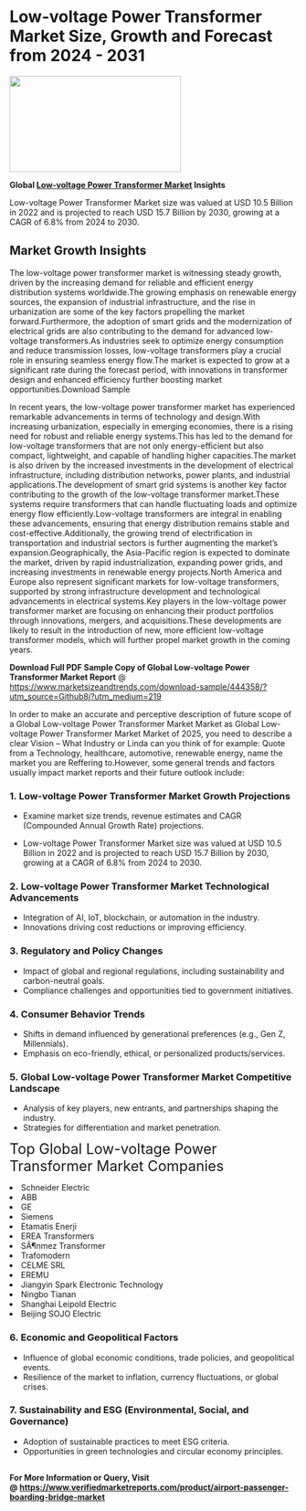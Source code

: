 <H1>Low-voltage Power Transformer Market Size, Growth and Forecast from 2024 - 2031</H1><img class="aligncenter size-medium wp-image-584254" src="https://thirdeyenews.in/wp-content/uploads/2024/09/Global-Market-Research-300x168.jpeg" alt="" width="300" height="168" /><p><strong>Global&nbsp;<a href="https://www.marketsizeandtrends.com/download-sample/444358/?utm_source=Github8j?utm_medium=219">Low-voltage Power Transformer Market</a> Insights</strong></p><p>Low-voltage Power Transformer Market size was valued at USD 10.5 Billion in 2022 and is projected to reach USD 15.7 Billion by 2030, growing at a CAGR of 6.8% from 2024 to 2030.</p><p><h2>Market Growth Insights</h2> <p>The low-voltage power transformer market is witnessing steady growth, driven by the increasing demand for reliable and efficient energy distribution systems worldwide.The growing emphasis on renewable energy sources, the expansion of industrial infrastructure, and the rise in urbanization are some of the key factors propelling the market forward.Furthermore, the adoption of smart grids and the modernization of electrical grids are also contributing to the demand for advanced low-voltage transformers.As industries seek to optimize energy consumption and reduce transmission losses, low-voltage transformers play a crucial role in ensuring seamless energy flow.The market is expected to grow at a significant rate during the forecast period, with innovations in transformer design and enhanced efficiency further boosting market opportunities.Download Sample</p> <p>In recent years, the low-voltage power transformer market has experienced remarkable advancements in terms of technology and design.With increasing urbanization, especially in emerging economies, there is a rising need for robust and reliable energy systems.This has led to the demand for low-voltage transformers that are not only energy-efficient but also compact, lightweight, and capable of handling higher capacities.The market is also driven by the increased investments in the development of electrical infrastructure, including distribution networks, power plants, and industrial applications.The development of smart grid systems is another key factor contributing to the growth of the low-voltage transformer market.These systems require transformers that can handle fluctuating loads and optimize energy flow efficiently.Low-voltage transformers are integral in enabling these advancements, ensuring that energy distribution remains stable and cost-effective.Additionally, the growing trend of electrification in transportation and industrial sectors is further augmenting the market’s expansion.Geographically, the Asia-Pacific region is expected to dominate the market, driven by rapid industrialization, expanding power grids, and increasing investments in renewable energy projects.North America and Europe also represent significant markets for low-voltage transformers, supported by strong infrastructure development and technological advancements in electrical systems.Key players in the low-voltage power transformer market are focusing on enhancing their product portfolios through innovations, mergers, and acquisitions.These developments are likely to result in the introduction of new, more efficient low-voltage transformer models, which will further propel market growth in the coming years.</p> <p></p><p><span class=""><strong>Download Full PDF Sample Copy of Global Low-voltage Power Transformer Market Report</strong> @ <a href="https://www.marketsizeandtrends.com/download-sample/444358/?utm_source=Github8j?utm_medium=219" target="_blank">https://www.marketsizeandtrends.com/download-sample/444358/?utm_source=Github8j?utm_medium=219</a></span></p><p>In order to make an accurate and perceptive description of future scope of a Global&nbsp;Low-voltage Power Transformer Market Market as Global&nbsp;Low-voltage Power Transformer Market Market of 2025, you need to describe a clear Vision &ndash; What Industry or Linda can you think of for example: Quote from a Technology, healthcare, automotive, renewable energy, name the market you are Reffering to.However, some general trends and factors usually impact market reports and their future outlook include:</p><h3>1.&nbsp;<strong>Low-voltage Power Transformer Market Growth Projections</strong></h3><ul><li>Examine market size trends, revenue estimates and CAGR (Compounded Annual Growth Rate) projections.</li><li><p>Low-voltage Power Transformer Market size was valued at USD 10.5 Billion in 2022 and is projected to reach USD 15.7 Billion by 2030, growing at a CAGR of 6.8% from 2024 to 2030.</p></li></ul><h3>2.&nbsp;<strong>Low-voltage Power Transformer Market Technological Advancements</strong></h3><ul><li>Integration of AI, IoT, blockchain, or automation in the industry.</li><li>Innovations driving cost reductions or improving efficiency.</li></ul><h3>3.&nbsp;<strong>Regulatory and Policy Changes</strong></h3><ul><li>Impact of global and regional regulations, including sustainability and carbon-neutral goals.</li><li>Compliance challenges and opportunities tied to government initiatives.</li></ul><h3>4.&nbsp;<strong>Consumer Behavior Trends</strong></h3><ul><li>Shifts in demand influenced by generational preferences (e.g., Gen Z, Millennials).</li><li>Emphasis on eco-friendly, ethical, or personalized products/services.</li></ul><h3>5.&nbsp;<strong>Global Low-voltage Power Transformer Market Competitive Landscape</strong></h3><ul><li>Analysis of key players, new entrants, and partnerships shaping the industry.</li><li>Strategies for differentiation and market penetration.</li></ul><p data-pm-slice="1 1 []"><span style="color: inherit; font-family: inherit; font-size: 25px;">Top Global Low-voltage Power Transformer Market Companies</span></p><div class="" data-test-id=""><p><li>Schneider Electric</li><li> ABB</li><li> GE</li><li> Siemens</li><li> Etamatis Enerji</li><li> EREA Transformers</li><li> SÃ¶nmez Transformer</li><li> Trafomodern</li><li> CELME SRL</li><li> EREMU</li><li> Jiangyin Spark Electronic Technology</li><li> Ningbo Tianan</li><li> Shanghai Leipold Electric</li><li> Beijing SOJO Electric</li></p></div><h3>6.&nbsp;<strong>Economic and Geopolitical Factors</strong></h3><ul><li>Influence of global economic conditions, trade policies, and geopolitical events.</li><li>Resilience of the market to inflation, currency fluctuations, or global crises.</li></ul><h3>7.&nbsp;<strong>Sustainability and ESG (Environmental, Social, and Governance)</strong></h3><ul><li>Adoption of sustainable practices to meet ESG criteria.</li><li>Opportunities in green technologies and circular economy principles.</li></ul><h2><strong style="font-size: 14px;">For More Information or Query, Visit @&nbsp;</strong><a style="background-color: #ffffff; font-size: 14px;" href="https://www.marketsizeandtrends.com/report/low-voltage-power-transformer-market/" target="_blank">https://www.verifiedmarketreports.com/product/airport-passenger-boarding-bridge-market</a></h2>